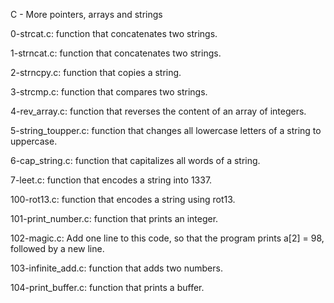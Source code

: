 C - More pointers, arrays and strings

0-strcat.c: function that concatenates two strings.

1-strncat.c: function that concatenates two strings.

2-strncpy.c: function that copies a string.

3-strcmp.c: function that compares two strings.

4-rev_array.c: function that reverses the content of an array of integers.

5-string_toupper.c: function that changes all lowercase letters of a string to uppercase.

6-cap_string.c: function that capitalizes all words of a string.

7-leet.c: function that encodes a string into 1337.

100-rot13.c: function that encodes a string using rot13.

101-print_number.c: function that prints an integer.

102-magic.c: Add one line to this code, so that the program prints a[2] = 98, followed by a new line.

103-infinite_add.c: function that adds two numbers.

104-print_buffer.c: function that prints a buffer.

